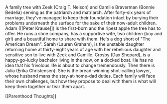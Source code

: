 A family tree with Zeek (Craig T. Nelson) and Camille Braverman (Bonnie Bedelia) serving as the patriarch and matriarch. After forty-six years of marriage, they've managed to keep their foundation intact by burying their problems underneath the surface for the sake of their now-adult children. Adam ([[Peter Krause]]) is the first-born and the ripest apple the tree has to offer. He runs a shoe company, has a supportive wife, two children (boy and girl) and a beautiful home to share with them. He's a dog short of "The American Dream". Sarah (Lauren Graham), is the unstable daughter returning home at thirty-eight years of age with her rebellious daughter and sensitive son to live with Zeek and Camille. Crosby (Dax Shepard), is a happy-go-lucky bachelor living in the now, on a docked boat. He has no idea that his frivolous life is about to change tremendously. Then there is Julia (Erika Christensen). She is the bread-winning shot-calling lawyer, whose husband mans the stay-at-home-dad duties. Each family will face their own challenges, but how they propose to deal with them is what will keep them together or tear them apart.

[[Parenthood Thoughts]]